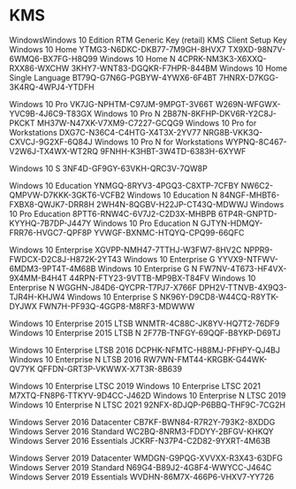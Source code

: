 # KMS
WindowsWindows 10 Edition 	RTM Generic Key (retail) 	KMS Client Setup Key
Windows 10 Home 	YTMG3-N6DKC-DKB77-7M9GH-8HVX7 	TX9XD-98N7V-6WMQ6-BX7FG-H8Q99
Windows 10 Home N 	4CPRK-NM3K3-X6XXQ-RXX86-WXCHW 	3KHY7-WNT83-DGQKR-F7HPR-844BM
Windows 10 Home Single Language 	BT79Q-G7N6G-PGBYW-4YWX6-6F4BT 	7HNRX-D7KGG-3K4RQ-4WPJ4-YTDFH
		
Windows 10 Pro 	VK7JG-NPHTM-C97JM-9MPGT-3V66T 	W269N-WFGWX-YVC9B-4J6C9-T83GX
Windows 10 Pro N 	2B87N-8KFHP-DKV6R-Y2C8J-PKCKT 	MH37W-N47XK-V7XM9-C7227-GCQG9
Windows 10 Pro for Workstations 	DXG7C-N36C4-C4HTG-X4T3X-2YV77 	NRG8B-VKK3Q-CXVCJ-9G2XF-6Q84J
Windows 10 Pro N for Workstations 	WYPNQ-8C467-V2W6J-TX4WX-WT2RQ 	9FNHH-K3HBT-3W4TD-6383H-6XYWF
		
Windows 10 S 	3NF4D-GF9GY-63VKH-QRC3V-7QW8P 	
		
Windows 10 Education 	YNMGQ-8RYV3-4PGQ3-C8XTP-7CFBY 	NW6C2-QMPVW-D7KKK-3GKT6-VCFB2
Windows 10 Education N 	84NGF-MHBT6-FXBX8-QWJK7-DRR8H 	2WH4N-8QGBV-H22JP-CT43Q-MDWWJ
Windows 10 Pro Education 	8PTT6-RNW4C-6V7J2-C2D3X-MHBPB 	6TP4R-GNPTD-KYYHQ-7B7DP-J447Y
Windows 10 Pro Education N 	GJTYN-HDMQY-FRR76-HVGC7-QPF8P 	YVWGF-BXNMC-HTQYQ-CPQ99-66QFC
		
Windows 10 Enterprise 	XGVPP-NMH47-7TTHJ-W3FW7-8HV2C 	NPPR9-FWDCX-D2C8J-H872K-2YT43
Windows 10 Enterprise G 		YYVX9-NTFWV-6MDM3-9PT4T-4M68B
Windows 10 Enterprise G N 	FW7NV-4T673-HF4VX-9X4MM-B4H4T 	44RPN-FTY23-9VTTB-MP9BX-T84FV
Windows 10 Enterprise N 	WGGHN-J84D6-QYCPR-T7PJ7-X766F 	DPH2V-TTNVB-4X9Q3-TJR4H-KHJW4
Windows 10 Enterprise S 	NK96Y-D9CD8-W44CQ-R8YTK-DYJWX 	FWN7H-PF93Q-4GGP8-M8RF3-MDWWW
		
Windows 10 Enterprise 2015 LTSB 		WNMTR-4C88C-JK8YV-HQ7T2-76DF9
Windows 10 Enterprise 2015 LTSB N 		2F77B-TNFGY-69QQF-B8YKP-D69TJ
		
Windows 10 Enterprise LTSB 2016 		DCPHK-NFMTC-H88MJ-PFHPY-QJ4BJ
Windows 10 Enterprise N LTSB 2016 	RW7WN-FMT44-KRGBK-G44WK-QV7YK 	QFFDN-GRT3P-VKWWX-X7T3R-8B639
		
Windows 10 Enterprise LTSC 2019
Windows 10 Enterprise LTSC 2021 		M7XTQ-FN8P6-TTKYV-9D4CC-J462D
Windows 10 Enterprise N LTSC 2019
Windows 10 Enterprise N LTSC 2021 		92NFX-8DJQP-P6BBQ-THF9C-7CG2H
		
Windows Server 2016 Datacenter 		CB7KF-BWN84-R7R2Y-793K2-8XDDG
Windows Server 2016 Standard 		WC2BQ-8NRM3-FDDYY-2BFGV-KHKQY
Windows Server 2016 Essentials 		JCKRF-N37P4-C2D82-9YXRT-4M63B
		
Windows Server 2019 Datacenter 		WMDGN-G9PQG-XVVXX-R3X43-63DFG
Windows Server 2019 Standard 		N69G4-B89J2-4G8F4-WWYCC-J464C
Windows Server 2019 Essentials 		WVDHN-86M7X-466P6-VHXV7-YY726